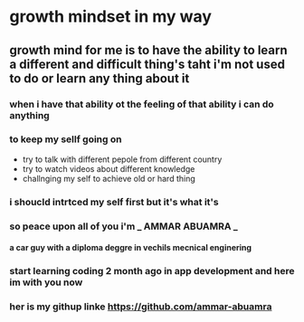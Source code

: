 # growth mindset in my way

## growth mind for me is to have the ability to learn a different and difficult thing's taht i'm not used to do or learn any thing about it 
### when i have that ability ot the feeling of  that ability i can do anything
### to keep my sellf going on 
- try to talk with different pepole from different country
- try to watch videos about different knowledge
- challnging my self to achieve old or hard thing 



### i shoucld intrtced my self first but it's what it's
### so peace upon all of you i'm **_ AMMAR ABUAMRA _** 
#### a car guy with a diploma deggre in vechils mecnical enginering
### start learning coding 2 month ago in app development and here im with you now
### her is my githup linke https://github.com/ammar-abuamra
